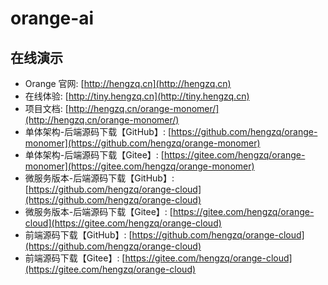 # orange-ai

## 在线演示
- Orange 官网: [http://hengzq.cn](http://hengzq.cn)
- 在线体验: [http://tiny.hengzq.cn](http://tiny.hengzq.cn)
- 项目文档: [http://hengzq.cn/orange-monomer/](http://hengzq.cn/orange-monomer/)
- 单体架构-后端源码下载【GitHub】: [https://github.com/hengzq/orange-monomer](https://github.com/hengzq/orange-monomer)
- 单体架构-后端源码下载【Gitee】: [https://gitee.com/hengzq/orange-monomer](https://gitee.com/hengzq/orange-monomer)
- 微服务版本-后端源码下载【GitHub】: [https://github.com/hengzq/orange-cloud](https://github.com/hengzq/orange-cloud)
- 微服务版本-后端源码下载【Gitee】: [https://gitee.com/hengzq/orange-cloud](https://gitee.com/hengzq/orange-cloud)
- 前端源码下载【GitHub】: [https://github.com/hengzq/orange-cloud](https://github.com/hengzq/orange-cloud)
- 前端源码下载【Gitee】: [https://gitee.com/hengzq/orange-cloud](https://gitee.com/hengzq/orange-cloud)

